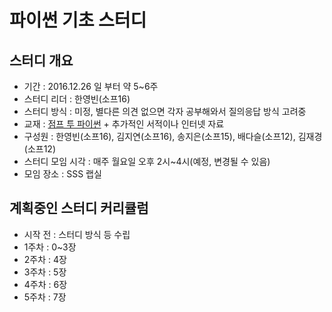 # 파이썬 기초 스터디

## 스터디 개요
- 기간 : 2016.12.26 일 부터 약 5~6주
- 스터디 리더 : 한영빈(소프16)
- 스터디 방식 : 미정, 별다른 의견 없으면 각자 공부해와서 질의응답 방식 고려중
- 교재 : [점프 투 파이썬](https://wikidocs.net/book/1) + 추가적인 서적이나 인터넷 자료
- 구성원 : 한영빈(소프16), 김지연(소프16), 송지은(소프15), 배다슬(소프12), 김재경(소프12)
- 스터디 모임 시각 : 매주 월요일 오후 2시~4시(예정, 변경될 수 있음)
- 모임 장소 : SSS 랩실

## 계획중인 스터디 커리큘럼
- 시작 전 : 스터디 방식 등 수립
- 1주차 : 0~3장
- 2주차 : 4장
- 3주차 : 5장
- 4주차 : 6장
- 5주차 : 7장
